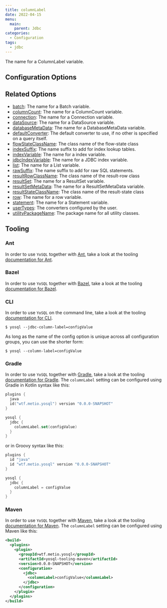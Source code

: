```yaml
---
title: columnLabel
date: 2022-04-15
menu:
  main:
    parent: Jdbc
categories:
  - Configuration
tags:
  - jdbc
---
```


The name for a ColumnLabel variable.

## Configuration Options

## Related Options

- [batch](../batch/): The name for a Batch variable.
- [columnCount](../columncount/): The name for a ColumnCount variable.
- [connection](../connection/): The name for a Connection variable.
- [dataSource](../datasource/): The name for a DataSource variable.
- [databaseMetaData](../databasemetadata/): The name for a DatabaseMetaData variable.
- [defaultConverter](../defaultconverter/): The default converter to use, if no other is specified on a query itself.
- [flowStateClassName](../flowstateclassname/): The class name of the flow-state class
- [indexSuffix](../indexsuffix/): The name suffix to add for index lookup tables.
- [indexVariable](../indexvariable/): The name for a index variable.
- [jdbcIndexVariable](../jdbcindexvariable/): The name for a JDBC index variable.
- [list](../list/): The name for a List variable.
- [rawSuffix](../rawsuffix/): The name suffix to add for raw SQL statements.
- [resultRowClassName](../resultrowclassname/): The class name of the result-row class
- [resultSet](../resultset/): The name for a ResultSet variable.
- [resultSetMetaData](../resultsetmetadata/): The name for a ResultSetMetaData variable.
- [resultStateClassName](../resultstateclassname/): The class name of the result-state class
- [row](../row/): The name for a row variable.
- [statement](../statement/): The name for a Statement variable.
- [userTypes](../usertypes/): The converters configured by the user.
- [utilityPackageName](../utilitypackagename/): The package name for all utility classes.

## Tooling

### Ant

In order to use `YoSQL` together with [Ant](https://ant.apache.org/), take a look at the tooling [documentation for Ant](/tooling/ant/).

### Bazel

In order to use `YoSQL` together with [Bazel](https://bazel.build/), take a look at the tooling [documentation for Bazel](/tooling/bazel/).

### CLI

In order to use `YoSQL` on the command line, take a look at the tooling [documentation for CLI](/tooling/cli/).

```console
$ yosql --jdbc-column-label=configValue
```

As long as the name of the config option is unique across all configuration groups, you can use the shorter form:

```console
$ yosql --column-label=configValue
```

### Gradle

In order to use `YoSQL` together with [Gradle](https://gradle.org/), take a look at the tooling [documentation for Gradle](/tooling/gradle/). The `columnLabel` setting can be configured using Gradle in Kotlin syntax like this:

```kotlin
plugins {
  java
  id("wtf.metio.yosql") version "0.0.0-SNAPSHOT"
}

yosql {
  jdbc {
    columnLabel.set(configValue)
  }
}
```

or in Groovy syntax like this:

```groovy
plugins {
  id "java"
  id "wtf.metio.yosql" version "0.0.0-SNAPSHOT"
}

yosql {
  jdbc {
    columnLabel = configValue
  }
}
```

### Maven

In order to use `YoSQL` together with [Maven](https://maven.apache.org/), take a look at the tooling [documentation for Maven](/tooling/maven/). The `columnLabel` setting can be configured using Maven like this:

```xml
<build>
  <plugins>
    <plugin>
      <groupId>wtf.metio.yosql</groupId>
      <artifactId>yosql-tooling-maven</artifactId>
      <version>0.0.0-SNAPSHOT</version>
      <configuration>
        <jdbc>
          <columnLabel>configValue</columnLabel>
        </jdbc>
      </configuration>
    </plugin>
  </plugins>
</build>
```
